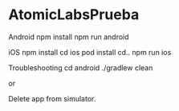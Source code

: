 # AtomicLabsPrueba

Android 
npm install
npm run android

iOS
npm install
cd ios
pod install
cd..
npm run ios

Troubleshooting
cd android
./gradlew clean

or

Delete app from simulator.
